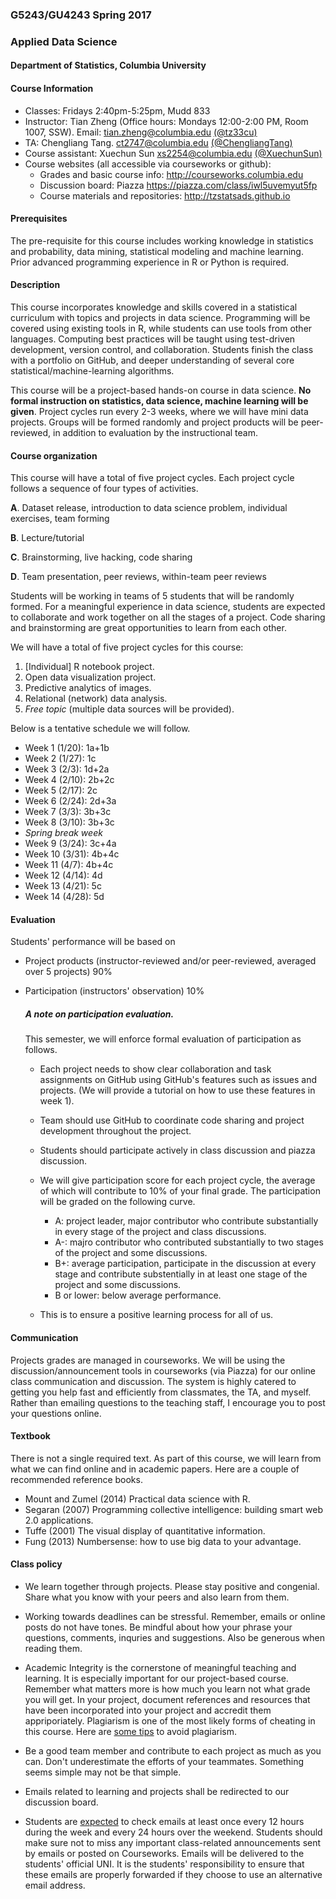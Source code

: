 ### G5243/GU4243 Spring 2017 
### Applied Data Science

#### Department of Statistics, Columbia University 

#### Course Information
* Classes: Fridays 2:40pm-5:25pm, Mudd 833
* Instructor: Tian Zheng (Office hours: Mondays 12:00-2:00 PM, Room 1007, SSW).  Email: <tian.zheng@columbia.edu> [(@tz33cu)](http://github.com/tz33cu)
* TA: Chengliang Tang. <ct2747@columbia.edu> [(@ChengliangTang)](http://github.com/ChengliangTang)
* Course assistant: Xuechun Sun <xs2254@columbia.edu> [(@XuechunSun)](https://github.com/XuechunSun)
* Course websites (all accessible via courseworks or github): 
  * Grades and basic course info: <http://courseworks.columbia.edu>
  * Discussion board: Piazza <https://piazza.com/class/iwl5uvemyut5fp>
  * Course materials and repositories: <http://tzstatsads.github.io>
 
#### Prerequisites
The pre-requisite for this course includes working knowledge in statistics and probability, data mining, statistical modeling and machine learning. Prior advanced programming experience in R or Python is required. 

#### Description  
This course incorporates knowledge and skills covered in a statistical curriculum with topics and projects in data science. Programming will be covered using existing tools in R, while students can use tools from other languages. Computing best practices will be taught using test-driven development, version control, and collaboration. Students finish the class with a portfolio on GitHub, and deeper understanding of several core statistical/machine-learning algorithms. 

This course will be a project-based hands-on course in data science. **No formal instruction on statistics, data science, machine learning will be given**. Project cycles run every 2-3 weeks, where we will have mini data projects. Groups will be formed randomly and project products will be peer-reviewed, in addition to evaluation by the instructional team.

#### Course organization
This course will have a total of five project cycles. Each project cycle follows a sequence of four types of activities. 

**A**. Dataset release, introduction to data science problem, individual exercises, team forming

**B**. Lecture/tutorial

**C**. Brainstorming, live hacking, code sharing

**D**. Team presentation, peer reviews, within-team peer reviews

Students will be working in teams of 5 students that will be randomly formed. For a meaningful experience in data science, students are expected to collaborate and work together on all the stages of a project. Code sharing and brainstorming are great opportunities to learn from each other. 

We will have a total of five project cycles for this course:

1. [Individual] R notebook project. 
2. Open data visualization project.
3. Predictive analytics of images.
4. Relational (network) data analysis.
5. *Free topic* (multiple data sources will be provided).

Below is a tentative schedule we will follow.

+ Week 1 (1/20): 1a+1b
+ Week 2 (1/27): 1c
+ Week 3 (2/3): 1d+2a
+ Week 4 (2/10): 2b+2c
+ Week 5 (2/17): 2c
+ Week 6 (2/24): 2d+3a
+ Week 7 (3/3): 	3b+3c
+ Week 8 (3/10): 3b+3c
+ *Spring break week*
+ Week 9 (3/24): 3c+4a
+ Week 10 (3/31): 4b+4c
+ Week 11 (4/7):  4b+4c
+ Week 12 (4/14): 4d
+ Week 13 (4/21): 5c
+ Week 14 (4/28): 5d

#### Evaluation

Students' performance will be based on 

* Project products (instructor-reviewed and/or peer-reviewed, averaged over 5 projects) 90%
* Participation (instructors' observation) 10%

	##### A note on participation evaluation. 
	This semester, we will enforce formal evaluation of participation as follows. 
	
	* Each project needs to show clear collaboration and task assignments on GitHub using GitHub's features such as issues and projects. (We will provide a tutorial on how to use these features in week 1). 
	* Team should use GitHub to coordinate code sharing and project development throughout the project. 
	* Students should participate actively in class discussion and piazza discussion. 
	* We will give participation score for each project cycle, the average of which will contribute to 10% of your final grade. The participation will be graded on the following curve. 
	
		* A: project leader, major contributor who contribute substantially in every stage of the project and class discussions. 
		* A-: majro contributor who contributed substantially to two stages of the project and some discussions. 
		* B+: average participation, participate in the discussion at every stage and contribute substentially in at least one stage of the project and some discussions. 
		* B or lower: below average performance.   
	* This is to ensure a positive learning process for all of us.  

#### Communication
Projects grades are managed in courseworks. We will be using the discussion/announcement tools in courseworks (via Piazza) for our online class communication and discussion. The system is highly catered to getting you help fast and efficiently from classmates, the TA, and myself. Rather than emailing questions to the teaching staff, I encourage you to post your questions online. 

#### Textbook

There is not a single required text. As part of this course, we will learn from what we can find online and in academic papers. Here are a couple of recommended reference books. 

+ Mount and Zumel (2014) Practical data science with R.
+ Segaran (2007) Programming collective intelligence: building smart web 2.0 applications.
+ Tuffe (2001) The visual display of quantitative information.
+ Fung (2013) Numbersense: how to use big data to your advantage.

#### Class policy

* We learn together through projects. Please stay positive and congenial. Share what you know with your peers and also learn from them.

* Working towards deadlines can be stressful. Remember, emails or online posts do not have tones. Be mindful about how your phrase your questions, comments, inquries and suggestions. Also be generous when reading them. 

* Academic Integrity is the cornerstone of meaningful teaching and learning. It is especially important for our project-based course. Remember what matters more is how much you learn not what grade you will get. In your project, document references and resources that have been incorporated into your project and accredit them appriporiately. Plagiarism is one of the most likely forms of cheating in this course. Here are [some tips](http://library.columbia.edu/subject-guides/social-sciences/plagiarism.html) to avoid plagiarism.

* Be a good team member and contribute to each project as much as you can. Don't underestimate the efforts of your teammates. Something seems simple may not be that simple. 

* Emails related to learning and projects shall be redirected to our discussion board.
 
* Students are [expected](http://policylibrary.columbia.edu/student-email-communication-policy) to check emails at least once every 12 hours during the week and every 24 hours over the weekend. Students should make sure not to miss any important class-related announcements sent by emails or posted on Courseworks. Emails will be delivered to the students' official UNI. It is the students' responsibility to ensure that these emails are properly forwarded if they choose to use an alternative email address. 




